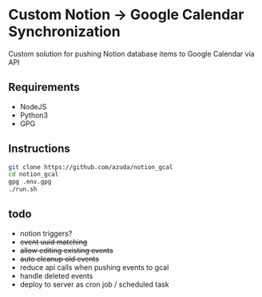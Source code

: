 # Custom Notion -> Google Calendar Synchronization

Custom solution for pushing Notion database items to Google Calendar via API

## Requirements

- NodeJS
- Python3
- GPG

## Instructions

```bash
git clone https://github.com/azuda/notion_gcal
cd notion_gcal
gpg .env.gpg
./run.sh
```

## todo

- notion triggers?
- ~~event uuid matching~~
- ~~allow editing existing events~~
- ~~auto cleanup old events~~
- reduce api calls when pushing events to gcal
- handle deleted events
- deploy to server as cron job / scheduled task
